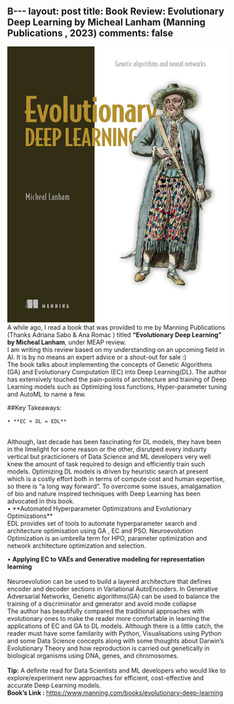 B---
layout: post
title: Book Review: Evolutionary Deep Learning by Micheal Lanham (Manning Publications , 2023) 
comments: false
---
![book](/images/edl.jpg "edl-book")
A while ago, I read a book that was provided to me by Manning Publications (Thanks Adriana Sabo & Ana Romac ) titled <b>“Evolutionary Deep Learning” by Micheal Lanham</b>, under MEAP review.
<br />
I am writing this review based on my understanding on an upcoming field in AI. It is by no means an expert advice or a shout-out for sale :)
<br />
The book talks about implementing the concepts of Genetic Algorithms (GA) and Evolutionary Computation (EC) into Deep Learning(DL). The author has extensively touched the pain-points of architecture and training of Deep Learning models such as Optimizing loss functions, Hyper-parameter tuning and AutoML to name a few.

##Key Takeaways:

    • **EC + DL = EDL**
<br />
	Although, last decade has been fascinating for DL models, they have been in the limelight	for some  reason or the other, disrutped every indusrty vertical but practicioners of Data 	Science and ML developers very well knew the amount of task required to design and 	efficiently train such models. Optimizing DL models is driven by heuristic search at present 	which is a costly effort both in terms of compute cost and human expertise, so there is “a 	long way forward”. To overcome some issues, amalgamation of bio and nature inspired 	techniques with Deep Learning has been advocated  in this book.  
<br />
   • **Automated Hyperparameter Optimizations and Evolutionary Optimizations**
 <br />     
	EDL provides set of tools to automate hyperparameter search and architecture optimisation 	using GA , EC and PSO. Neuroevolution Optimization is an umbrella term for HPO, 	parameter optimization and network architecture optimization and selection. 
<br />

   • **Applying EC to VAEs and Generative modeling for representation learning**
<br />      
      Neuroevolution can be used to build a layered architecture that defines encoder and decoder sections in Variational AutoEncoders. In Generative Adversarial Networks, Genetic algorithms(GA) can be used to balance the training of a discriminator and generator and avoid mode collapse
<br />
The author has beautifully compared the traditional approaches with evolutionary ones to make the reader more comfortable in learning the applications of EC and GA to DL models. Although there is a little catch, the reader must have some familarity with Python, Visualisations using Python and some Data Science concepts along with some thoughts about Darwin’s Evolutionary Theory and how reproduction is carried out genetically in biological organisms using DNA, genes, and chromosomes.   
<br />
<b>Tip:</b> A definite read for Data Scientists and ML developers who would like to explore/experiment new approaches for efficient, cost-effective and accurate Deep Learning models.
<br />
<b>**Book’s Link :**</b><a> https://www.manning.com/books/evolutionary-deep-learning</a>
